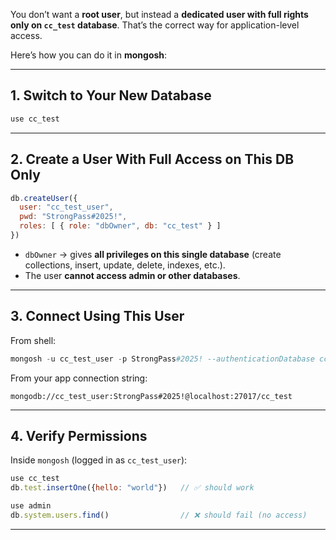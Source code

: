 You don’t want a **root user**, but instead a **dedicated user with full rights only on `cc_test` database**. That’s the correct way for application-level access.

Here’s how you can do it in **mongosh**:

---

## 1. Switch to Your New Database

```javascript
use cc_test
```

---

## 2. Create a User With Full Access on This DB Only

```javascript
db.createUser({
  user: "cc_test_user",
  pwd: "StrongPass#2025!",
  roles: [ { role: "dbOwner", db: "cc_test" } ]
})
```

* `dbOwner` → gives **all privileges on this single database** (create collections, insert, update, delete, indexes, etc.).
* The user **cannot access admin or other databases**.

---

## 3. Connect Using This User

From shell:

```powershell
mongosh -u cc_test_user -p StrongPass#2025! --authenticationDatabase cc_test
```

From your app connection string:

```
mongodb://cc_test_user:StrongPass#2025!@localhost:27017/cc_test
```

---

## 4. Verify Permissions

Inside `mongosh` (logged in as `cc_test_user`):

```javascript
use cc_test
db.test.insertOne({hello: "world"})   // ✅ should work

use admin
db.system.users.find()                // ❌ should fail (no access)
```

---
